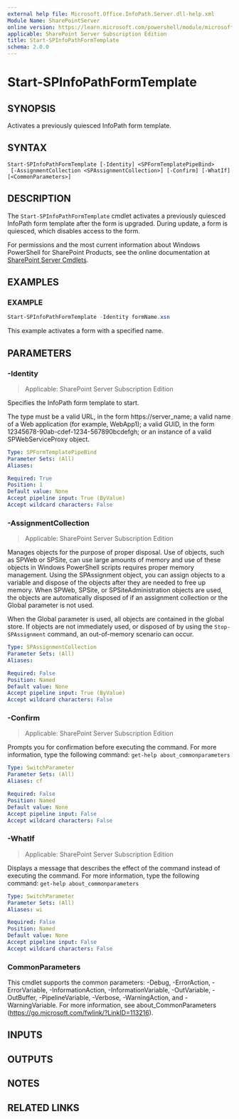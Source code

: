 ```yaml
---
external help file: Microsoft.Office.InfoPath.Server.dll-help.xml
Module Name: SharePointServer
online version: https://learn.microsoft.com/powershell/module/microsoft.sharepoint.powershell/start-spinfopathformtemplate
applicable: SharePoint Server Subscription Edition
title: Start-SPInfoPathFormTemplate
schema: 2.0.0
---
```


# Start-SPInfoPathFormTemplate

## SYNOPSIS
Activates a previously quiesced InfoPath form template.

## SYNTAX

```
Start-SPInfoPathFormTemplate [-Identity] <SPFormTemplatePipeBind>
 [-AssignmentCollection <SPAssignmentCollection>] [-Confirm] [-WhatIf] [<CommonParameters>]
```

## DESCRIPTION
The `Start-SPInfoPathFormTemplate` cmdlet activates a previously quiesced InfoPath form template after the form is upgraded.
During update, a form is quiesced, which disables access to the form.

For permissions and the most current information about Windows PowerShell for SharePoint Products, see the online documentation at [SharePoint Server Cmdlets](https://learn.microsoft.com/powershell/sharepoint/sharepoint-server/sharepoint-server-cmdlets).

## EXAMPLES

### EXAMPLE
```powershell
Start-SPInfoPathFormTemplate -Identity formName.xsn
```

This example activates a form with a specified name.

## PARAMETERS

### -Identity

> Applicable: SharePoint Server Subscription Edition

Specifies the InfoPath form template to start.

The type must be a valid URL, in the form https://server_name; a valid name of a Web application (for example, WebApp1); a valid GUID, in the form 12345678-90ab-cdef-1234-567890bcdefgh; or an instance of a valid SPWebServiceProxy object.

```yaml
Type: SPFormTemplatePipeBind
Parameter Sets: (All)
Aliases:

Required: True
Position: 1
Default value: None
Accept pipeline input: True (ByValue)
Accept wildcard characters: False
```

### -AssignmentCollection

> Applicable: SharePoint Server Subscription Edition

Manages objects for the purpose of proper disposal.
Use of objects, such as SPWeb or SPSite, can use large amounts of memory and use of these objects in Windows PowerShell scripts requires proper memory management.
Using the SPAssignment object, you can assign objects to a variable and dispose of the objects after they are needed to free up memory.
When SPWeb, SPSite, or SPSiteAdministration objects are used, the objects are automatically disposed of if an assignment collection or the Global parameter is not used.

When the Global parameter is used, all objects are contained in the global store.
If objects are not immediately used, or disposed of by using the `Stop-SPAssignment` command, an out-of-memory scenario can occur.

```yaml
Type: SPAssignmentCollection
Parameter Sets: (All)
Aliases:

Required: False
Position: Named
Default value: None
Accept pipeline input: True (ByValue)
Accept wildcard characters: False
```

### -Confirm

> Applicable: SharePoint Server Subscription Edition

Prompts you for confirmation before executing the command.
For more information, type the following command: `get-help about_commonparameters`

```yaml
Type: SwitchParameter
Parameter Sets: (All)
Aliases: cf

Required: False
Position: Named
Default value: None
Accept pipeline input: False
Accept wildcard characters: False
```

### -WhatIf

> Applicable: SharePoint Server Subscription Edition

Displays a message that describes the effect of the command instead of executing the command.
For more information, type the following command: `get-help about_commonparameters`

```yaml
Type: SwitchParameter
Parameter Sets: (All)
Aliases: wi

Required: False
Position: Named
Default value: None
Accept pipeline input: False
Accept wildcard characters: False
```

### CommonParameters
This cmdlet supports the common parameters: -Debug, -ErrorAction, -ErrorVariable, -InformationAction, -InformationVariable, -OutVariable, -OutBuffer, -PipelineVariable, -Verbose, -WarningAction, and -WarningVariable. For more information, see about_CommonParameters (https://go.microsoft.com/fwlink/?LinkID=113216).

## INPUTS

## OUTPUTS

## NOTES

## RELATED LINKS
